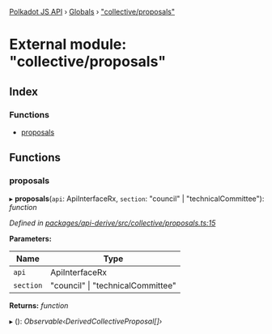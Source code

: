 [Polkadot JS API](../README.md) › [Globals](../globals.md) › ["collective/proposals"](_collective_proposals_.md)

# External module: "collective/proposals"

## Index

### Functions

* [proposals](_collective_proposals_.md#proposals)

## Functions

###  proposals

▸ **proposals**(`api`: ApiInterfaceRx, `section`: "council" | "technicalCommittee"): *function*

*Defined in [packages/api-derive/src/collective/proposals.ts:15](https://github.com/polkadot-js/api/blob/d7eb40caf5/packages/api-derive/src/collective/proposals.ts#L15)*

**Parameters:**

Name | Type |
------ | ------ |
`api` | ApiInterfaceRx |
`section` | "council" &#124; "technicalCommittee" |

**Returns:** *function*

▸ (): *Observable‹DerivedCollectiveProposal[]›*
